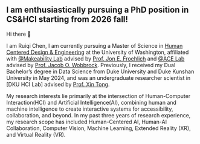 ## I am enthusiastically pursuing a PhD position in CS&HCI starting from 2026 fall!

Hi there 👋

I am Ruiqi Chen, I am currently pursuing a Master of Science in [Human Centered Design & Engineering](https://www.hcde.washington.edu/) at the University of Washington, affiliated with [@Makeability Lab](https://makeabilitylab.cs.washington.edu/) advised by [Prof. Jon E. Froehlich](https://jonfroehlich.github.io/) and [@ACE Lab](https://depts.washington.edu/acelab/index.html) advised by [Prof. Jacob O. Wobbrock](https://faculty.washington.edu/wobbrock/). Previously, I received my Dual Bachelor’s degree in Data Science from Duke University and Duke Kunshan University in May 2024, and was an undergraduate researcher scientist in [DKU HCI Lab] advised by [Prof. Xin Tong](https://scholar.google.ca/citations?user=XIM08ZwAAAAJ&hl=en).

My research interests lie primarily at the intersection of Human-Computer Interaction(HCI) and Artificial Intelligence(AI), combining human and machine intelligence to create interactive systems for accessibility, collaboration, and beyond. In my past three years of research experience, my research scope has included Human-Centered AI, Human-AI Collaboration, Computer Vision, Machine Learning, Extended Reality (XR), and Virtual Reality (VR).
